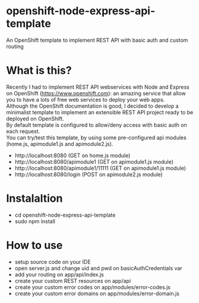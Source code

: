 # openshift-node-express-api-template
An OpenShift template to implement REST API with basic auth and custom routing

# What is this?
Recently I had to implement REST API webservices with Node and Express on OpenShift (https://www.openshift.com):
 an amazing service that allow you to have a lots of free web services to deploy your web apps.
<br/>
Although the OpenShift documentation is good, I decided to develop a minimalist template to implement an extensible REST API project
ready to be deployed on OpenShift.
<br/>
By default template is configured to allow/deny access with basic auth on each request.
<br/>
You can try/test this template, by using some pre-configured api modules (home.js, apimodule1.js and apimodule2.js).
<br/>
- http://localhost:8080 (GET on home.js module)
- http://localhost:8080/apimodule1 (GET on apimodule1.js module)
- http://localhost:8080/apimodule1/11111 (GET on apimodule1.js module)
- http://localhost:8080/login (POST on apimodule2.js module)


# Instalaltion

- cd openshift-node-express-api-template
- sudo npm install

# How to use

- setup source code on your  IDE
- open server.js and change uid and pwd on basicAuthCredentials var
- add your routing on app/api/index.js
- create your custom REST resources on app/api
- create your custom error codes on app/modules/error-codes.js
- create your custom error domains on app/modules/error-domain.js
